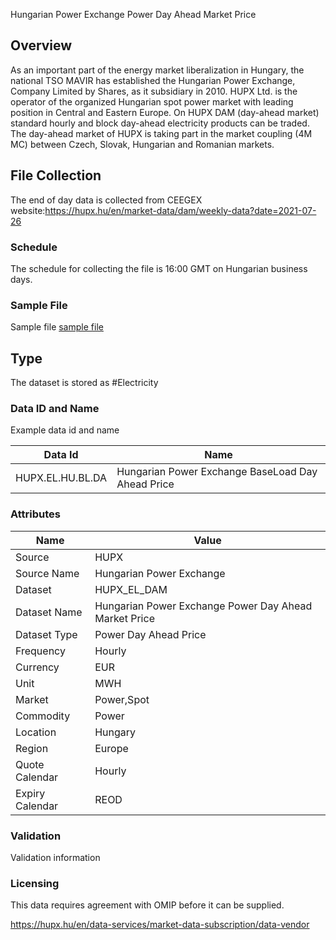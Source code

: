 Hungarian Power Exchange Power Day Ahead Market Price

## Overview

As an important part of the energy market liberalization in Hungary, the national TSO MAVIR has established the Hungarian Power Exchange, Company Limited by Shares, as it subsidiary in 2010. HUPX Ltd. is the operator of the organized Hungarian spot power market with leading position in Central and Eastern Europe.
On HUPX DAM (day-ahead market) standard hourly and block day-ahead electricity products can be traded. The day-ahead market of HUPX is taking part in the market coupling (4M MC) between  Czech, Slovak, Hungarian and Romanian markets.

## File Collection

The end of day data is collected from CEEGEX website:https://hupx.hu/en/market-data/dam/weekly-data?date=2021-07-26

### Schedule

The schedule for collecting the file is 16:00 GMT on Hungarian business days.

### Sample File

Sample file [sample file](pathname://static/file-samples/dam_weekly_data_export_HUPX_26-07-2021.xlsx)

## Type

The dataset is stored as #Electricity

### Data ID and Name

Example data id and name

|**Data Id**|**Name**|
|-|-|
|HUPX.EL.HU.BL.DA|Hungarian Power Exchange BaseLoad Day Ahead Price|

### Attributes

|Name|Value|
|-|-|
|Source|HUPX|
|Source Name|Hungarian Power Exchange|
|Dataset|HUPX_EL_DAM|
|Dataset Name|Hungarian Power Exchange Power Day Ahead Market Price|
|Dataset Type|Power Day Ahead Price|
|Frequency|Hourly|
|Currency|EUR|
|Unit|MWH|
|Market|Power,Spot|
|Commodity|Power|
|Location|Hungary|
|Region|Europe|
|Quote Calendar|Hourly|
|Expiry Calendar|REOD|

### Validation

Validation information

### Licensing

This data requires agreement with OMIP before it can be supplied.

https://hupx.hu/en/data-services/market-data-subscription/data-vendor
